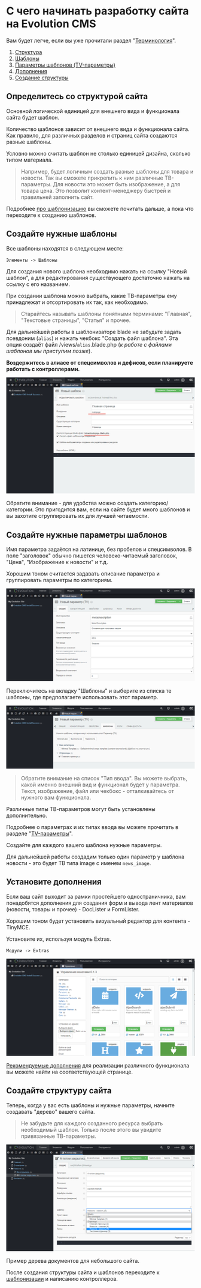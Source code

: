 # С чего начинать разработку сайта на Evolution CMS #

Вам будет легче, если вы уже прочитали раздел "[Терминология](/v3/01_%D0%9D%D0%B0%D1%87%D0%B0%D0%BB%D0%BE%20%D1%80%D0%B0%D0%B1%D0%BE%D1%82%D1%8B/002_%D0%A2%D0%B5%D1%80%D0%BC%D0%B8%D0%BD%D0%BE%D0%BB%D0%BE%D0%B3%D0%B8%D1%8F.md)".

1. [Структура](#section1)
2. [Шаблоны](#section2)
3. [Параметры шаблонов (TV-параметры)](#section3)
4. [Дополнения](#section4)
5. [Создание структуры](#section5)

## Определитесь со структурой сайта  <a name="section1"></a> ##


Основной логической единицей для внешнего вида и функционала сайта будет шаблон.

Количество шаблонов зависит от внешнего вида и функционала сайта. Как правило, для различных разделов и страниц сайта создаются разные шаблоны. 

Условно можно считать шаблон не столько единицей дизайна, сколько типом материала.

> Например, будет логичным создать разные шаблоны для товара и новости. Так вы сможете прикрепить к ним различные ТВ-параметры. Для новости это может быть изображение, а для товара цена. Это позволит контент-менеджеру быстрей и правильней заполнить сайт.


Подробнее [про шаблонизацию](/v3/02_%D0%A1%D0%BE%D0%B7%D0%B4%D0%B0%D0%BD%D0%B8%D0%B5%20%D1%81%D0%B0%D0%B9%D1%82%D0%B0/003_%D0%A0%D0%B0%D0%B1%D0%BE%D1%82%D0%B0%20%D1%81%20%D1%88%D0%B0%D0%B1%D0%BB%D0%BE%D0%BD%D0%B0%D0%BC%D0%B8%20blade.md) вы сможете почитать дальше, а пока что переходите к созданию шаблонов.

## Создайте нужные шаблоны <a name="section2"></a> ##

Все шаблоны находятся в следующем месте:
```
Элементы -> Шаблоны
```
Для создания нового шаблона необходимо нажать на ссылку "Новый шаблон", а для редактирования существующего достаточно нажать на ссылку с его названием.

При создании шаблона можно выбрать, какие ТВ-параметры ему принадлежат и отсортировать их так, как необходимо.

> Старайтесь называть шаблоны понятными терминами: "Главная", "Текстовые страницы", "Статья" и прочее.

Для дальнейшей работы в шаблонизаторе blade не забудьте задать псевдоним (`alias`) и  нажать чекбокс "Создать файл шаблона".  Эта опция создаёт файл  /views/`alias`.blade.php (*к работе с файлами шаблонов мы приступим позже*).

**Воздержитесь в алиасе от спецсимволов и дефисов, если планируете работать с контроллерами.**



![Создать шаблон](/assets/images/s4.png)

Обратите внимание - для удобства можно создать категорию/категории. Это пригодится вам, если на сайте будет много шаблонов и вы захотите  сгруппировать их для лучшей читаемости.


## Создайте нужные параметры шаблонов <a name="section3"></a> ##

Имя параметра задаётся на латинице, без пробелов и спецсимволов. В поле "заголовок" обычно пишется человеко-читаемый заголовок, "Цена", "Изображение к новости" и т.д.

Хорошим тоном считается задавать описание параметра и группировать параметры по категориям.

![ТВ-параметры](/assets/images/s5.png)

Переключитесь на вкладку "Шаблоны" и выберите из списка те шаблоны, где предполагаете использовать этот параметр.

![Задание шаблона](/assets/images/s6.png)

> Обратите внимание на список "Тип ввода". Вы можете выбрать, какой именно внешний вид и функционал будет у параметра. Текст, изображение, файл или чекбокс - отталкивайтесь от нужного вам функционала.

Различные типы ТВ-параметров могут быть установлены дополнительно.

Подробнее о параметрах и их типах ввода вы можете прочитать в разделе "[TV-параметры](/v3/03_%D0%9F%D0%BE%D0%B4%D1%80%D0%BE%D0%B1%D0%BD%D0%B5%D0%B5/002_TV-%D0%BF%D0%B0%D1%80%D0%B0%D0%BC%D0%B5%D1%82%D1%80%D1%8B.md)".

Создайте для каждого вашего шаблона нужные параметры.

Для дальнейшей работы создадим только один параметр у шаблона новости - это будет ТВ типа image с именем `news_image`.

## Установите дополнения <a name="section4"></a> ##

Если ваш сайт выходит за рамки простейшего одностраничника, вам понадобятся дополнения для создания форм и вывода лент материалов (новости, товары и прочее) - DocLister и FormLister.

Хорошим тоном будет установить визуальный редактор для контента - TinyMCE.

Установите их, используя модуль Extras.
```
Модули -> Extras
```

![Управление пакетами ](/assets/images/s7.png)


[Рекомендуемые дополнения](/v3/02_%D0%A1%D0%BE%D0%B7%D0%B4%D0%B0%D0%BD%D0%B8%D0%B5%20%D1%81%D0%B0%D0%B9%D1%82%D0%B0/002_%D0%A0%D0%B5%D0%BA%D0%BE%D0%BC%D0%B5%D0%BD%D0%B4%D1%83%D0%B5%D0%BC%D1%8B%D0%B5%20%D0%B4%D0%BE%D0%BF%D0%BE%D0%BB%D0%BD%D0%B5%D0%BD%D0%B8%D1%8F.md) для реализации различного функционала вы можете найти на соответствующей странице.


## Создайте структуру сайта  <a name="section5"></a> ##

Теперь, когда у вас есть шаблоны и нужные параметры, начните создавать "дерево" вашего сайта.

> Не забудьте для каждого созданного ресурса выбрать необходимый шаблон. Только после этого вы увидите привязанные ТВ-параметры.

![Дерево документов](/assets/images/s8.png)

Пример дерева документов для небольшого сайта.

После создания структуры сайта и шаблонов переходите к [шаблонизации](/v3/02_%D0%A1%D0%BE%D0%B7%D0%B4%D0%B0%D0%BD%D0%B8%D0%B5%20%D1%81%D0%B0%D0%B9%D1%82%D0%B0/003_%D0%A0%D0%B0%D0%B1%D0%BE%D1%82%D0%B0%20%D1%81%20%D1%88%D0%B0%D0%B1%D0%BB%D0%BE%D0%BD%D0%B0%D0%BC%D0%B8.md) и написанию контроллеров. 

